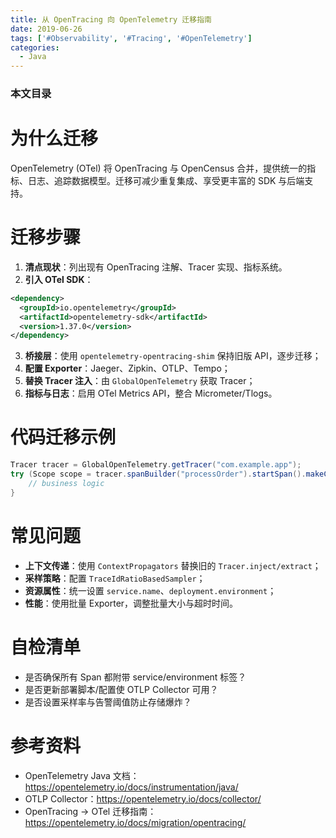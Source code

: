 ```yaml
---
title: 从 OpenTracing 向 OpenTelemetry 迁移指南
date: 2019-06-26
tags: ['#Observability', '#Tracing', '#OpenTelemetry']
categories:
  - Java
---
```


### 本文目录
<!-- toc -->

# 为什么迁移
OpenTelemetry (OTel) 将 OpenTracing 与 OpenCensus 合并，提供统一的指标、日志、追踪数据模型。迁移可减少重复集成、享受更丰富的 SDK 与后端支持。

# 迁移步骤
1. **清点现状**：列出现有 OpenTracing 注解、Tracer 实现、指标系统。
2. **引入 OTel SDK**：
```xml
<dependency>
  <groupId>io.opentelemetry</groupId>
  <artifactId>opentelemetry-sdk</artifactId>
  <version>1.37.0</version>
</dependency>
```
3. **桥接层**：使用 `opentelemetry-opentracing-shim` 保持旧版 API，逐步迁移；
4. **配置 Exporter**：Jaeger、Zipkin、OTLP、Tempo；
5. **替换 Tracer 注入**：由 `GlobalOpenTelemetry` 获取 Tracer；
6. **指标与日志**：启用 OTel Metrics API，整合 Micrometer/Tlogs。

# 代码迁移示例
```java
Tracer tracer = GlobalOpenTelemetry.getTracer("com.example.app");
try (Scope scope = tracer.spanBuilder("processOrder").startSpan().makeCurrent()) {
    // business logic
}
```

# 常见问题
- **上下文传递**：使用 `ContextPropagators` 替换旧的 `Tracer.inject/extract`；
- **采样策略**：配置 `TraceIdRatioBasedSampler`；
- **资源属性**：统一设置 `service.name`、`deployment.environment`；
- **性能**：使用批量 Exporter，调整批量大小与超时时间。

# 自检清单
- 是否确保所有 Span 都附带 service/environment 标签？
- 是否更新部署脚本/配置使 OTLP Collector 可用？
- 是否设置采样率与告警阈值防止存储爆炸？

# 参考资料
- OpenTelemetry Java 文档：https://opentelemetry.io/docs/instrumentation/java/
- OTLP Collector：https://opentelemetry.io/docs/collector/
- OpenTracing → OTel 迁移指南：https://opentelemetry.io/docs/migration/opentracing/
